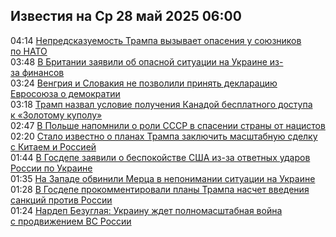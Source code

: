 <h2>Известия на Ср 28 май 2025 06:00</h2><!--2025-05-28 04:14:23-->
<div class="rssn">
  <div><span class="smaller gray hspace">04:14</span> <a class="nodecor" href="https://news.rambler.ru/world/54724029-nepredskazuemost-trampa-vyzyvaet-opaseniya-u-soyuznikov-po-nato/">Непредсказуемость Трампа вызывает опасения у союзников по НАТО</a></div>
</div>
<div class="rssn">
  <div><span class="smaller gray hspace">03:48</span> <a class="nodecor" href="https://news.rambler.ru/world/54735522-v-britanii-zayavili-ob-opasnoy-situatsii-na-ukraine-iz-za-finansov/">В Британии заявили об опасной ситуации на Украине из-за финансов</a></div>
</div>
<div class="rssn">
  <div><span class="smaller gray hspace">03:24</span> <a class="nodecor" href="https://news.rambler.ru/world/54735116-vengriya-i-slovakiya-ne-pozvolili-prinyat-deklaratsiyu-evrosoyuza-o-demokratii/">Венгрия и Словакия не позволили принять декларацию Евросоюза о демократии</a></div>
</div>
<div class="rssn">
  <div><span class="smaller gray hspace">03:18</span> <a class="nodecor" href="https://news.rambler.ru/world/54735424-tramp-nazval-uslovie-polucheniya-kanadoy-besplatnogo-dostupa-k-zolotomu-kupolu/">Трамп назвал условие получения Канадой бесплатного доступа к «Золотому куполу»</a></div>
</div>
<div class="rssn">
  <div><span class="smaller gray hspace">02:47</span> <a class="nodecor" href="https://news.rambler.ru/world/54735478-v-polshe-napomnili-o-roli-sssr-v-spasenii-strany-ot-natsistov/">В Польше напомнили о роли СССР в спасении страны от нацистов</a></div>
</div>
<div class="rssn">
  <div><span class="smaller gray hspace">02:20</span> <a class="nodecor" href="https://news.rambler.ru/world/54722342-stalo-izvestno-o-planah-trampa-zaklyuchit-masshtabnuyu-sdelku-s-kitaem-i-rossiey/">Стало известно о планах Трампа заключить масштабную сделку с Китаем и Россией</a></div>
</div>
<div class="rssn">
  <div><span class="smaller gray hspace">01:44</span> <a class="nodecor" href="https://news.rambler.ru/world/54735397-v-gosdepe-zayavili-o-bespokoystve-ssha-iz-za-otvetnyh-udarov-rossii-po-ukraine/">В Госдепе заявили о беспокойстве США из-за ответных ударов России по Украине</a></div>
</div>
<div class="rssn">
  <div><span class="smaller gray hspace">01:35</span> <a class="nodecor" href="https://news.rambler.ru/world/54735391-na-zapade-obvinili-mertsa-v-neponimanii-situatsii-na-ukraine/">На Западе обвинили Мерца в непонимании ситуации на Украине</a></div>
</div>
<div class="rssn">
  <div><span class="smaller gray hspace">01:28</span> <a class="nodecor" href="https://news.rambler.ru/world/54735357-v-gosdepe-prokommentirovali-plany-trampa-naschet-vvedeniya-sanktsiy-protiv-rossii/">В Госдепе прокомментировали планы Трампа насчет введения санкций против России</a></div>
</div>
<div class="rssn">
  <div><span class="smaller gray hspace">01:24</span> <a class="nodecor" href="https://news.rambler.ru/world/54734316-nardep-bezuglaya-ukrainu-zhdet-polnomasshtabnaya-voyna-s-prodvizheniem-vs-rossii/">Нардеп Безуглая: Украину ждет полномасштабная война с продвижением ВС России</a></div>
</div>
